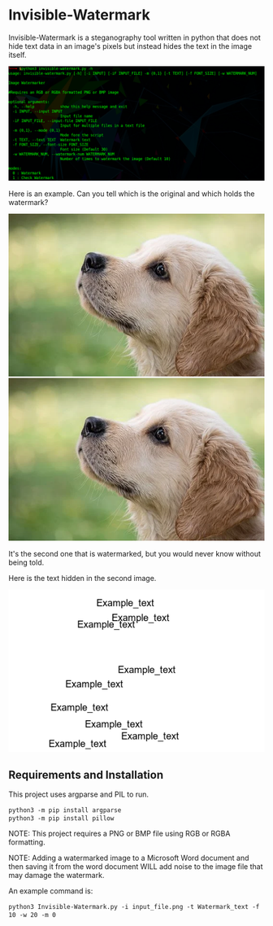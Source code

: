 # Invisible-Watermark

Invisible-Watermark is a steganography tool written in python that does not hide text data in an image's pixels but instead hides the text in the image itself.

![Help](/assets/images/Help.png)

Here is an example. Can you tell which is the original and which holds the watermark?

![Original](/assets/images/dog-original-.png) ![Watermarked](/assets/images/dog-watermarked-.png)

It's the second one that is watermarked, but you would never know without being told.

Here is the text hidden in the second image.

![template](/assets/images/template.png)


## Requirements and Installation

This project uses argparse and PIL to run.

```
python3 -m pip install argparse
python3 -m pip install pillow
```
NOTE: This project requires a PNG or BMP file using RGB or RGBA formatting.

NOTE: Adding a watermarked image to a Microsoft Word document and then saving it from the word document WILL add noise to the image file that may damage the watermark.

An example command is:
```
python3 Invisible-Watermark.py -i input_file.png -t Watermark_text -f 10 -w 20 -m 0
```
